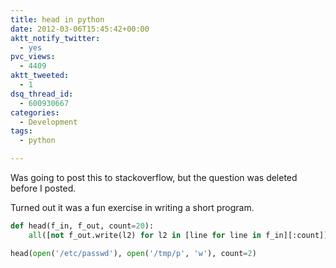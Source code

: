 ```yaml
---
title: head in python
date: 2012-03-06T15:45:42+00:00
aktt_notify_twitter:
  - yes
pvc_views:
  - 4409
aktt_tweeted:
  - 1
dsq_thread_id:
  - 600930667
categories:
  - Development
tags:
  - python

---
```

Was going to post this to stackoverflow, but the question was deleted before I posted.

Turned out it was a fun exercise in writing a short program.

```python
def head(f_in, f_out, count=20):
    all([not f_out.write(l2) for l2 in [line for line in f_in][:count]])

head(open('/etc/passwd'), open('/tmp/p', 'w'), count=2)
```

